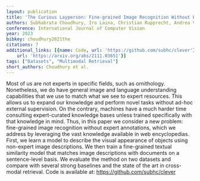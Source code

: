 ```yaml
---
layout: publication
title: 'The Curious Layperson: Fine-grained Image Recognition Without Expert Labels'
authors: Subhabrata Choudhury, Iro Laina, Christian Rupprecht, Andrea Vedaldi
conference: International Journal of Computer Vision
year: 2023
bibkey: choudhury2021the
citations: 7
additional_links: [{name: Code, url: 'https://github.com/subhc/clever'}, {name: Paper,
    url: 'https://arxiv.org/abs/2111.03651'}]
tags: ["Datasets", "Multimodal Retrieval"]
short_authors: Choudhury et al.
---
```

Most of us are not experts in specific fields, such as ornithology.
Nonetheless, we do have general image and language understanding capabilities
that we use to match what we see to expert resources. This allows us to expand
our knowledge and perform novel tasks without ad-hoc external supervision. On
the contrary, machines have a much harder time consulting expert-curated
knowledge bases unless trained specifically with that knowledge in mind. Thus,
in this paper we consider a new problem: fine-grained image recognition without
expert annotations, which we address by leveraging the vast knowledge available
in web encyclopedias. First, we learn a model to describe the visual appearance
of objects using non-expert image descriptions. We then train a fine-grained
textual similarity model that matches image descriptions with documents on a
sentence-level basis. We evaluate the method on two datasets and compare with
several strong baselines and the state of the art in cross-modal retrieval.
Code is available at: https://github.com/subhc/clever